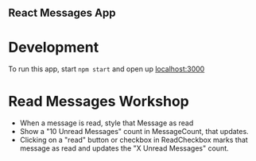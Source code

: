 React Messages App
----

# Development

To run this app, start `npm start` and open up [localhost:3000](http://localhost:3000)

# Read Messages Workshop

* When a message is read, style that Message as read
* Show a "10 Unread Messages" count in MessageCount, that updates.
* Clicking on a "read" button or checkbox in ReadCheckbox marks that message as read and updates the "X Unread Messages" count.
